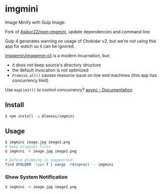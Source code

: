 # imgmini

Image Minify with Gulp Image.

Fork of [Asikur22/npm-imgmini](https://github.com/Asikur22/npm-imgmini), update dependencies and command line.

Gulp 4 generates warning on usage of Chokidar v2, but we're not using this app for watch so it can be ignored.

[imagemin/imagemin-cli](https://github.com/imagemin/imagemin-cli) is a modern incarnation, but:

- it does not keep source's directory structure
- the default invocation is not optimized
- `Promise.all()` causes resource issue on low end machines (this app has concurrency limit)

Use `mapLimit()` to control concurrency?
[async - Documentation](https://caolan.github.io/async/v3/docs.html#mapLimit)

## Install

```sh
$ npm install -g @leesei/imgmini
```

## Usage

```sh
$ imgmini image.jpg image2.png
# keep original files
$ imgmini -k image.jpg image2.png

# before globbing is suppported:
find $FOLDER -type f | xargs -P$(nproc) -- imgmini
```

### Show System Notification

```sh
$ imgmini -n image.jpg image2.png
```
